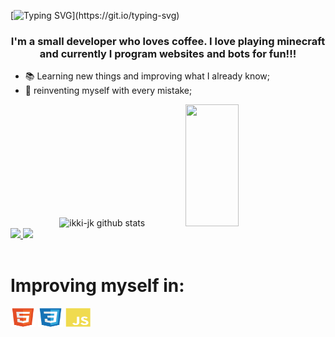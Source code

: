 [![Typing SVG](https://readme-typing-svg.demolab.com?font=Fira+Code&weight=600&size=22&duration=4995&pause=994&color=AC4BE6&center=true&vCenter=true&random=false&width=1000&lines=Hello+devs!!;My+names+is+Ikki;I'm+16+years+old.)](https://git.io/typing-svg)
<h3 align="center">I'm a small developer who loves coffee. I love playing minecraft and currently I program websites and bots for fun!!!</h3>

- 📚 Learning new things and improving what I already know;
- 🌻 reinventing myself with every mistake;


<div align="center">  
  <img width="49%" height="195px" src="https://github-readme-stats.vercel.app/api?username=ikki-jk&show_icons=true&hide_border=true&title_color=8A53B1FF&icon_color=8A53B1FF&text_color=c9d1d9&bg_color=0d1117" alt="ikki-jk github stats" /> 
  <img width="41%" height="195px" src="https://github-readme-stats.vercel.app/api/top-langs/?username=ikki-jk&layout=compact&hide_border=true&title_color=8A53B1FF&text_color=8A53B1FF&bg_color=0d1117" />
</div>
<a href="https://www.instagram.com/eu.ikki/"><img src="https://img.shields.io/badge/-Instagram-2f3136?style=for-the-badge&logo=instagram&logoColor=white" target="_blank"</a>
<a href="https://discord.com/invite/wQGtXQfUTe" target="_blank"><img src="https://img.shields.io/badge/Discord-2f3136?style=for-the-badge&logo=discord&logoColor=white" target="_blank"></a>

<div style="display: inline_block"><br>
  <h1> Improving myself in:</h1>
    <img align="center" alt="Html" height="30" width="40" src="https://github.com/devicons/devicon/blob/master/icons/html5/html5-original.svg">
  <img align="center" alt="CSS" height="30" width="40" src="https://raw.githubusercontent.com/devicons/devicon/master/icons/css3/css3-original.svg">
  <img align="center" alt="Js" height="30" width="40" src="https://raw.githubusercontent.com/devicons/devicon/master/icons/javascript/javascript-plain.svg">
  <!--<img align="center" alt="Ts" height="30" width="40" src="https://raw.githubusercontent.com/devicons/devicon/master/icons/typescript/typescript-plain.svg">-->
</div>
